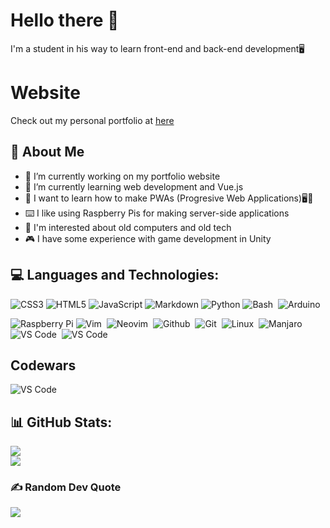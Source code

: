 # Hello there 👋
 I'm a student in his way to learn front-end and back-end development🖥️
# Website
Check out my personal portfolio at [here](https://bastionatackdev.github.io/)
## 💫 About Me
-    🔭 I’m currently working on my portfolio website
-    🚀 I’m currently learning web development and Vue.js
-    🤔 I want to learn how to make PWAs (Progresive Web Applications)🖥️📲
-    ⌨️ I like using Raspberry Pis for making server-side applications
-    💾 I'm interested about old computers and old tech 
-    🎮 I have some experience with game development in Unity

<!--## Announces
- [Fibonacci-on-web](https://github.com/BastionAtackDev/Fibonacci-on-web) is now a PWA-->
## 💻 Languages and Technologies:
![CSS3](https://img.shields.io/badge/css3-%231572B6.svg?style=for-the-badge&logo=css3&logoColor=white) 
![HTML5](https://img.shields.io/badge/html5-%23E34F26.svg?style=for-the-badge&logo=html5&logoColor=white) 
![JavaScript](https://img.shields.io/badge/javascript-FCC624.svg?style=for-the-badge&logo=javascript&logoColor=black) 
![Markdown](https://img.shields.io/badge/markdown-green.svg?style=for-the-badge&logo=markdown&logoColor=white) 
![Python](https://img.shields.io/badge/python-3670A0?style=for-the-badge&logo=python&logoColor=white) 
![Bash](https://img.shields.io/badge/-BASH-black.svg?style=for-the-badge&logo=gnubash&logoColor=white)&nbsp;
![Arduino](https://img.shields.io/badge/-Arduino-blue.svg?style=for-the-badge&logo=arduino&logoColor=white)&nbsp;

![Raspberry Pi](https://img.shields.io/badge/-RaspberryPi-C51A4A?style=for-the-badge&logo=Raspberry-Pi)
![Vim](https://img.shields.io/badge/VIM-%2311AB00.svg?style=for-the-badge&logo=vim&logoColor=white)&nbsp;
![Neovim](https://img.shields.io/badge/NEOVIM-%2311AB00.svg?style=for-the-badge&logo=neovim&logoColor=white)&nbsp;
![Github](https://img.shields.io/badge/-Github-black.svg?style=for-the-badge&logo=github&logoColor=white)&nbsp;
![Git](https://img.shields.io/badge/-Git-black.svg?style=for-the-badge&logo=git&logoColor=white)&nbsp;
![Linux](https://img.shields.io/badge/Linux-FCC624?style=for-the-badge&logo=linux&logoColor=black)&nbsp;
![Manjaro](https://img.shields.io/badge/MANJARO-%211AB00.svg?style=for-the-badge&logo=manjaro&logoColor=white)&nbsp;
![VS Code](https://img.shields.io/badge/-VSCODE-blue.svg?style=for-the-badge&logo=visual-studio-code)&nbsp;
![VS Code](https://img.shields.io/badge/-VSCODIUM-blue.svg?style=for-the-badge&logo=vscodium&logoColor=white)&nbsp;

## Codewars
![VS Code](https://www.codewars.com/users/BastionAtackJimmy/badges/small)&nbsp;

## 📊 GitHub Stats:
![](https://github-readme-streak-stats.herokuapp.com/?user=BastionAtackDev&theme=dark&hide_border=false)<br/>
![](https://github-readme-stats.vercel.app/api/top-langs/?username=BastionAtackDev&theme=dark&hide_border=false&include_all_commits=true&count_private=true&layout=compact)

### ✍️ Random Dev Quote
![](https://quotes-github-readme.vercel.app/api?type=horizontal&theme=radical)

